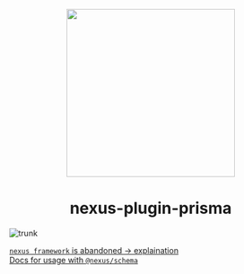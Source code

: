 <p align="center">
  <img src="https://i.imgur.com/8qvElTM.png" width="300" align="center" />
  <h1 align="center">nexus-plugin-prisma</h1>
</p>

![trunk](https://github.com/graphql-nexus/nexus-plugin-prisma/workflows/trunk/badge.svg)

[`nexus framework` is abandoned -> explaination](https://github.com/prisma-labs/graphql-framework-experiment/issues/1432)  
[Docs for usage with `@nexus/schema`](https://nexusjs.org/components-standalone/schema/plugins/prisma)
